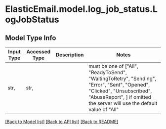 # ElasticEmail.model.log_job_status.LogJobStatus

## Model Type Info
Input Type | Accessed Type | Description | Notes
------------ | ------------- | ------------- | -------------
str,  | str,  |  | must be one of ["All", "ReadyToSend", "WaitingToRetry", "Sending", "Error", "Sent", "Opened", "Clicked", "Unsubscribed", "AbuseReport", ] if omitted the server will use the default value of "All"

[[Back to Model list]](../../README.md#documentation-for-models) [[Back to API list]](../../README.md#documentation-for-api-endpoints) [[Back to README]](../../README.md)

